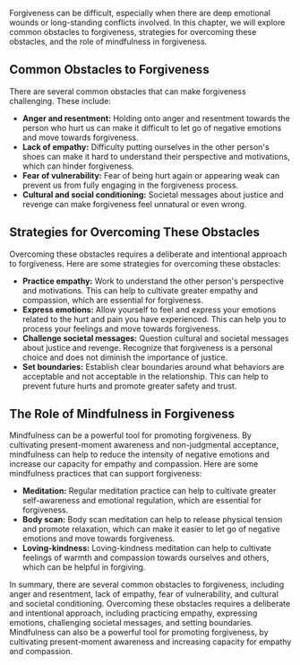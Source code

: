 
Forgiveness can be difficult, especially when there are deep emotional wounds or long-standing conflicts involved. In this chapter, we will explore common obstacles to forgiveness, strategies for overcoming these obstacles, and the role of mindfulness in forgiveness.

Common Obstacles to Forgiveness
-------------------------------

There are several common obstacles that can make forgiveness challenging. These include:

* **Anger and resentment:** Holding onto anger and resentment towards the person who hurt us can make it difficult to let go of negative emotions and move towards forgiveness.
* **Lack of empathy:** Difficulty putting ourselves in the other person's shoes can make it hard to understand their perspective and motivations, which can hinder forgiveness.
* **Fear of vulnerability:** Fear of being hurt again or appearing weak can prevent us from fully engaging in the forgiveness process.
* **Cultural and social conditioning:** Societal messages about justice and revenge can make forgiveness feel unnatural or even wrong.

Strategies for Overcoming These Obstacles
-----------------------------------------

Overcoming these obstacles requires a deliberate and intentional approach to forgiveness. Here are some strategies for overcoming these obstacles:

* **Practice empathy:** Work to understand the other person's perspective and motivations. This can help to cultivate greater empathy and compassion, which are essential for forgiveness.
* **Express emotions:** Allow yourself to feel and express your emotions related to the hurt and pain you have experienced. This can help you to process your feelings and move towards forgiveness.
* **Challenge societal messages:** Question cultural and societal messages about justice and revenge. Recognize that forgiveness is a personal choice and does not diminish the importance of justice.
* **Set boundaries:** Establish clear boundaries around what behaviors are acceptable and not acceptable in the relationship. This can help to prevent future hurts and promote greater safety and trust.

The Role of Mindfulness in Forgiveness
--------------------------------------

Mindfulness can be a powerful tool for promoting forgiveness. By cultivating present-moment awareness and non-judgmental acceptance, mindfulness can help to reduce the intensity of negative emotions and increase our capacity for empathy and compassion. Here are some mindfulness practices that can support forgiveness:

* **Meditation:** Regular meditation practice can help to cultivate greater self-awareness and emotional regulation, which are essential for forgiveness.
* **Body scan:** Body scan meditation can help to release physical tension and promote relaxation, which can make it easier to let go of negative emotions and move towards forgiveness.
* **Loving-kindness:** Loving-kindness meditation can help to cultivate feelings of warmth and compassion towards ourselves and others, which can be helpful in forgiving.

In summary, there are several common obstacles to forgiveness, including anger and resentment, lack of empathy, fear of vulnerability, and cultural and societal conditioning. Overcoming these obstacles requires a deliberate and intentional approach, including practicing empathy, expressing emotions, challenging societal messages, and setting boundaries. Mindfulness can also be a powerful tool for promoting forgiveness, by cultivating present-moment awareness and increasing capacity for empathy and compassion.
